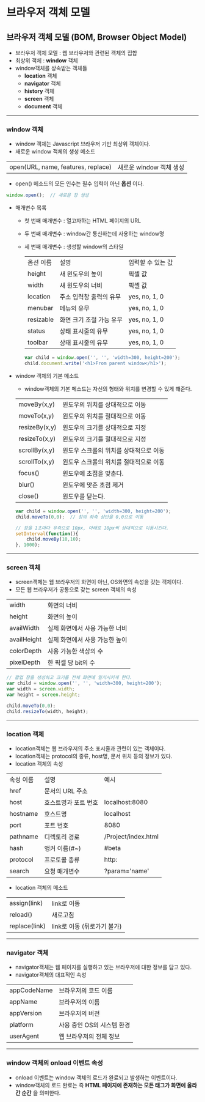 브라우저 객체 모델
======

<h2>브라우저 객체 모델 (BOM, Browser Object Model)</h2>

* 브라우저 객체 모델 : 웹 브라우저와 관련된 객체의 집합
* 최상위 객체 : __window__ 객체
* window객체를 상속받는 객체들
  * __location__ 객체
  * __navigator__ 객체
  * __history__ 객체
  * __screen__ 객체
  * __document__ 객체

<hr/>

<h3>window 객체</h3>

* window 객체는 Javascript 브라우저 기반 최상위 객체이다.
* 새로운 window 객체의 생성 메소드
<table>
    <tr>    
        <td>open(URL, name, features, replace)</td>
        <td>새로운 window 객체 생성</td>
    </tr>
</table>

* open() 메소드의 모든 인수는 필수 입력이 아닌 __옵션__ 이다.
```js
window.open();  // 새로운 창 생성
```
  * 매개변수 목록
    * 첫 번째 매개변수 : 열고자하는 HTML 페이지의 URL
    * 두 번째 매개변수 : window간 통신하는데 사용하는 window명
    * 세 번째 매개변수 : 생성할 window의 스타일
      <table>
        <tr>
            <td text-align:"center">옵션 이름</td>
            <td text-align:"center">설명</td>
            <td text-align:"center">입력할 수 있는 값</td>
        </tr>
        <tr>
            <td>height</td>
            <td>새 윈도우의 높이</td>
            <td>픽셀 값</td>
        </tr>
        <tr>
            <td>width</td>
            <td>새 윈도우의 너비</td>
            <td>픽셀 값</td>
        </tr>
        <tr>
            <td>location</td>
            <td>주소 입력창 출력의 유무</td>
            <td>yes, no, 1, 0</td>
        </tr>
        <tr>
            <td>menubar</td>
            <td>메뉴의 유무</td>
            <td>yes, no, 1, 0</td>
        </tr>
        <tr>
            <td>resizable</td>
            <td>화면 크기 조절 가능 유무</td>
            <td>yes, no, 1, 0</td>
        </tr>
        <tr>
            <td>status</td>
            <td>상태 표시줄의 유무</td>
            <td>yes, no, 1, 0</td>
        </tr>
        <tr>
            <td>toolbar</td>
            <td>상태 표시줄의 유무</td>
            <td>yes, no, 1, 0</td>
        </tr>
      </table>

      ```js
      var child = window.open('', '', 'width=300, height=200');
      child.document.write('<h1>From parent window</h1>');
      ```
* window 객체의 기본 메소드
  * window객체의 기본 메소드는 자신의 형태와 위치를 변경할 수 있게 해준다.
  
  <table>
    <tr>
        <td>moveBy(x,y)</td>
        <td>윈도우의 위치를 상대적으로 이동</td>
    </tr>
    <tr>
        <td>moveTo(x,y)</td>
        <td>윈도우의 위치를 절대적으로 이동</td>
    </tr>
    <tr>
        <td>resizeBy(x,y)</td>
        <td>윈도우의 크기를 상대적으로 지정</td>
    </tr>
    <tr>
        <td>resizeTo(x,y)</td>
        <td>윈도우의 크기를 절대적으로 지정</td>
    </tr>
    <tr>
        <td>scrollBy(x,y)</td>
        <td>윈도우 스크롤의 위치를 상대적으로 이동</td>
    </tr>
    <tr>
        <td>scrollTo(x,y)</td>
        <td>윈도우 스크롤의 위치를 절대적으로 이동</td>
    </tr>
    <tr>
        <td>focus()</td>
        <td>윈도우에 초점을 맞춘다.</td>
    </tr>
    <tr>
        <td>blur()</td>
        <td>윈도우에 맞춘 초점 제거</td>
    </tr>
    <tr>
        <td>close()</td>
        <td>윈도우를 닫는다.</td>
    </tr>
  </table>

  ```js
  var child = window.open('', '', 'width=300, height=200');
  child.moveTo(0,0);  // 창의 좌측 상단을 0,0으로 이동

  // 창을 1초마다 우측으로 10px, 아래로 10px씩 상대적으로 이동시킨다.
  setInterval(function(){
      child.moveBy(10,10);
  }, 1000);
  ```

<hr/>

<h3>screen 객체</h3>

* screen객체는 웹 브라우저의 화면이 아닌, OS화면의 속성을 갖는 객체이다.
* 모든 웹 브라우저가 공통으로 갖는 screen 객체의 속성
<table>
    <tr>
        <td>width</td>
        <td>화면의 너비</td>
    </tr>
    <tr>
        <td>height</td>
        <td>화면의 높이</td>
    </tr>
    <tr>
        <td>availWidth</td>
        <td>실제 화면에서 사용 가능한 너비</td>
    </tr>
    <tr>
        <td>availHeight</td>
        <td>실제 화면에서 사용 가능한 높이</td>
    </tr>
    <tr>
        <td>colorDepth</td>
        <td>사용 가능한 색상의 수</td>
    </tr>
    <tr>
        <td>pixelDepth</td>
        <td>한 픽셀 당 bit의 수</td>
    </tr>
</table>

```js
// 팝업 창을 생성하고 크기를 전체 화면에 일치시키게 한다.
var child = window.open('', '', 'width=300, height=200');
var width = screen.width;
var height = screen.height;

child.moveTo(0,0);
child.resizeTo(width, height);
```

<hr/>

<h3>location 객체</h3>

* location객체는 웹 브라우저의 주소 표시줄과 관련이 있는 객체이다.
* location객체는 protocol의 종류, host명, 문서 위치 등의 정보가 있다.
* location 객체의 속성
<table>
        <tr>
            <td text-align:"center">속성 이름</td>
            <td text-align:"center">설명</td>
            <td text-align:"center">예시</td>
        </tr>
        <tr>
            <td>href</td>
            <td>문서의 URL 주소</td>
            <td>&nbsp;</td>
        </tr>
        <tr>
            <td>host</td>
            <td>호스트명과 포트 번호</td>
            <td>localhost:8080</td>
        </tr>
        <tr>
            <td>hostname</td>
            <td>호스트명</td>
            <td>localhost</td>
        </tr>
        <tr>
            <td>port</td>
            <td>포트 번호</td>
            <td>8080</td>
        </tr>
        <tr>
            <td>pathname</td>
            <td>디렉토리 경로</td>
            <td>/Project/index.html</td>
        </tr>
        <tr>
            <td>hash</td>
            <td>앵커 이름(#~)</td>
            <td>#beta</td>
        </tr>
        <tr>
            <td>protocol</td>
            <td>프로토콜 종류</td>
            <td>http:</td>
        </tr>
        <tr>
            <td>search</td>
            <td>요청 매개변수</td>
            <td>?param='name'</td>
        </tr>
</table>

* location 객체의 메소드
<table>
    <tr>
        <td>assign(link)</td>
        <td>link로 이동</td>
    </tr>
    <tr>
        <td>reload()</td>
        <td>새로고침</td>
    </tr>
    <tr>
        <td>replace(link)</td>
        <td>link로 이동 (뒤로가기 불가)</td>
    </tr>
</table>

<hr/>

<h3>navigator 객체</h3>

* navigator객체는 웹 페이지를 실행하고 있는 브라우저에 대한 정보를 담고 있다.
* navigator객체의 대표적인 속성
<table>
    <tr>
        <td>appCodeName</td>
        <td>브라우저의 코드 이름</td>
    </tr>
    <tr>
        <td>appName</td>
        <td>브라우저의 이름</td>
    </tr>
    <tr>
        <td>appVersion</td>
        <td>브라우저의 버전</td>
    </tr>
    <tr>
        <td>platform</td>
        <td>사용 중인 OS의 시스템 환경</td>
    </tr>
    <tr>
        <td>userAgent</td>
        <td>웹 브라우저의 전체 정보</td>
    </tr>
</table>

<hr/>

<h3>window 객체의 onload 이벤트 속성</h3>

* onload 이벤트는 window 객체의 로드가 완료되고 발생하는 이벤트이다.
* window객체의 로드 완료는 즉 __HTML 페이지에 존재하는 모든 태그가 화면에 올라간 순간__ 을 의미한다.